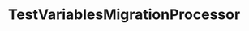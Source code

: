 ---
optionsClassName: TestVariablesMigrationProcessorOptions
optionsClassFullName: MigrationTools.Processors.TestVariablesMigrationProcessorOptions
configurationSamples:
- name: defaults
  description: 
  code: >-
    {
      "MigrationTools": {
        "ProcessorDefaults": {
          "TestVariablesMigrationProcessor": []
        }
      }
    }
  sampleFor: MigrationTools.Processors.TestVariablesMigrationProcessorOptions
- name: sample
  description: 
  code: >-
    {
      "MigrationTools": {
        "ProcessorSamples": {
          "TestVariablesMigrationProcessor": []
        }
      }
    }
  sampleFor: MigrationTools.Processors.TestVariablesMigrationProcessorOptions
- name: classic
  description: 
  code: >-
    {
      "$type": "TestVariablesMigrationProcessorOptions",
      "Enabled": false,
      "Enrichers": null,
      "Processor": "TestVariablesMigrationContext",
      "ProcessorEnrichers": null,
      "SourceName": null,
      "TargetName": null,
      "RefName": null
    }
  sampleFor: MigrationTools.Processors.TestVariablesMigrationProcessorOptions
description: This processor can migrate test variables that are defined in the test plans / suites. This must run before `TestPlansAndSuitesMigrationConfig`.
className: TestVariablesMigrationProcessor
typeName: Processors
architecture: 
options:
- parameterName: Enabled
  type: Boolean
  description: missng XML code comments
  defaultValue: missng XML code comments
- parameterName: Enrichers
  type: List
  description: A list of enrichers that can augment the proccessing of the data
  defaultValue: missng XML code comments
- parameterName: Processor
  type: String
  description: missng XML code comments
  defaultValue: missng XML code comments
- parameterName: ProcessorEnrichers
  type: List
  description: List of Enrichers that can be used to add more features to this processor. Only works with Native Processors and not legacy Processors.
  defaultValue: missng XML code comments
- parameterName: RefName
  type: String
  description: '`Refname` will be used in the future to allow for using named Options without the need to copy all of the options.'
  defaultValue: missng XML code comments
- parameterName: SourceName
  type: String
  description: missng XML code comments
  defaultValue: missng XML code comments
- parameterName: TargetName
  type: String
  description: missng XML code comments
  defaultValue: missng XML code comments
status: Beta
processingTarget: Suites & Plans
classFile: /src/MigrationTools.Clients.AzureDevops.ObjectModel/Processors/TestVariablesMigrationProcessor.cs
optionsClassFile: /src/MigrationTools.Clients.AzureDevops.ObjectModel/Processors/TestVariablesMigrationProcessorOptions.cs

redirectFrom:
- /Reference/Processors/TestVariablesMigrationProcessorOptions/
layout: reference
toc: true
permalink: /Reference/Processors/TestVariablesMigrationProcessor/
title: TestVariablesMigrationProcessor
categories:
- Processors
- 
topics:
- topic: notes
  path: /docs/Reference/Processors/TestVariablesMigrationProcessor-notes.md
  exists: false
  markdown: ''
- topic: introduction
  path: /docs/Reference/Processors/TestVariablesMigrationProcessor-introduction.md
  exists: false
  markdown: ''

---